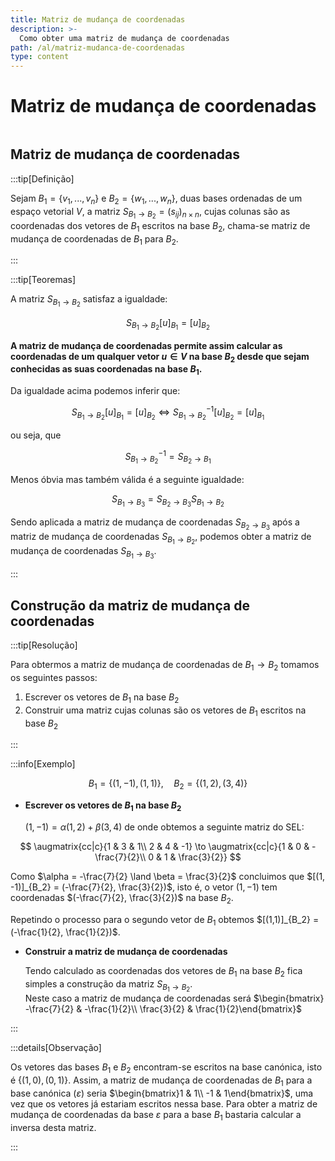 ```yaml
---
title: Matriz de mudança de coordenadas
description: >-
  Como obter uma matriz de mudança de coordenadas
path: /al/matriz-mudanca-de-coordenadas
type: content
---
```


# Matriz de mudança de coordenadas

```toc

```

## Matriz de mudança de coordenadas

:::tip[Definição]

Sejam $B_1=\{v_1,...,v_n\}$ e $B_2=\{w_1,...,w_n\}$, duas bases ordenadas de um espaço vetorial $V$,
a matriz $S_{B_1 \to B_2} = (s_{ij})_{n\times n}$, cujas colunas são as coordenadas dos vetores de $B_1$ escritos na base $B_2$,
chama-se matriz de mudança de coordenadas de $B_1$ para $B_2$.

:::

:::tip[Teoremas]

A matriz $S_{B_1 \to B_2}$ satisfaz a igualdade:

$$
S_{B_1 \to B_2} [u]_{B_1} = [u]_{B_2}
$$

**A matriz de mudança de coordenadas permite assim calcular as coordenadas de um qualquer vetor $u \in V$ na base $B_2$ desde que sejam conhecidas as suas coordenadas na base $B_1$.**

Da igualdade acima podemos inferir que:

$$
S_{B_1 \to B_2} [u]_{B_1} = [u]_{B_2} \Leftrightarrow  S_{B_1 \to B_2}^{-1} [u]_{B_2} = [u]_{B_1}
$$

ou seja, que

$$
S_{B_1 \to B_2}^{-1} = S_{B_2 \to B_1}
$$

Menos óbvia mas também válida é a seguinte igualdade:

$$
S_{B_1 \to B_3} = S_{B_2 \to B_3}S_{B_1 \to B_2}
$$

Sendo aplicada a matriz de mudança de coordenadas $S_{B_2 \to B_3}$ após a matriz de mudança de coordenadas $S_{B_1 \to B_2}$,
podemos obter a matriz de mudança de coordenadas $S_{B_1 \to B_3}$.

:::

## Construção da matriz de mudança de coordenadas

:::tip[Resolução]

Para obtermos a matriz de mudança de coordenadas de $B_1 \to B_2$ tomamos os seguintes passos:

1. Escrever os vetores de $B_1$ na base $B_2$
2. Construir uma matriz cujas colunas são os vetores de $B_1$ escritos na base $B_2$

:::

:::info[Exemplo]

$$
B_1 = \{(1, -1), (1, 1)\},\quad B_2 = \{(1,2), (3,4)\}
$$

- **Escrever os vetores de $B_1$ na base $B_2$**

  $(1, -1) = \alpha(1,2) + \beta(3,4)$ de onde obtemos a seguinte matriz do SEL:

$$
\augmatrix{cc|c}{1 & 3 & 1\\ 2 & 4 & -1} \to \augmatrix{cc|c}{1 & 0 & -\frac{7}{2}\\ 0 & 1 & \frac{3}{2}}
$$

Como $\alpha = -\frac{7}{2} \land \beta = \frac{3}{2}$ concluimos que $[(1, -1)]_{B_2} = (-\frac{7}{2}, \frac{3}{2})$,
isto é, o vetor $(1, -1)$ tem coordenadas $(-\frac{7}{2}, \frac{3}{2})$ na base $B_2$.

Repetindo o processo para o segundo vetor de $B_1$ obtemos $[(1,1)]_{B_2} = (-\frac{1}{2}, \frac{1}{2})$.

- **Construir a matriz de mudança de coordenadas**

  Tendo calculado as coordenadas dos vetores de $B_1$ na base $B_2$ fica simples a construção da matriz $S_{B_1 \to B_2}$.  
  Neste caso a matriz de mudança de coordenadas será $\begin{bmatrix} -\frac{7}{2} & -\frac{1}{2}\\ \frac{3}{2} & \frac{1}{2}\end{bmatrix}$

:::

:::details[Observação]

Os vetores das bases ${B_1}$ e ${B_2}$ encontram-se escritos na base canónica, isto é $\{(1,0),(0,1)\}$.
Assim, a matriz de mudança de coordenadas de ${B_1}$ para a base canónica $(\varepsilon)$
seria $\begin{bmatrix}1 & 1\\ -1 & 1\end{bmatrix}$, uma vez que os vetores já estariam escritos nessa base.
Para obter a matriz de mudança de coordenadas da base $\varepsilon$ para a base $B_1$ bastaria calcular a inversa desta matriz.

:::
